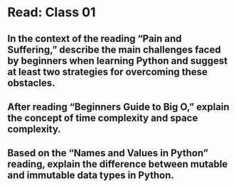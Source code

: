 # Read: Class 01

## In the context of the reading “Pain and Suffering,” describe the main challenges faced by beginners when learning Python and suggest at least two strategies for overcoming these obstacles.



## After reading “Beginners Guide to Big O,” explain the concept of time complexity and space complexity.



## Based on the “Names and Values in Python” reading, explain the difference between mutable and immutable data types in Python.

